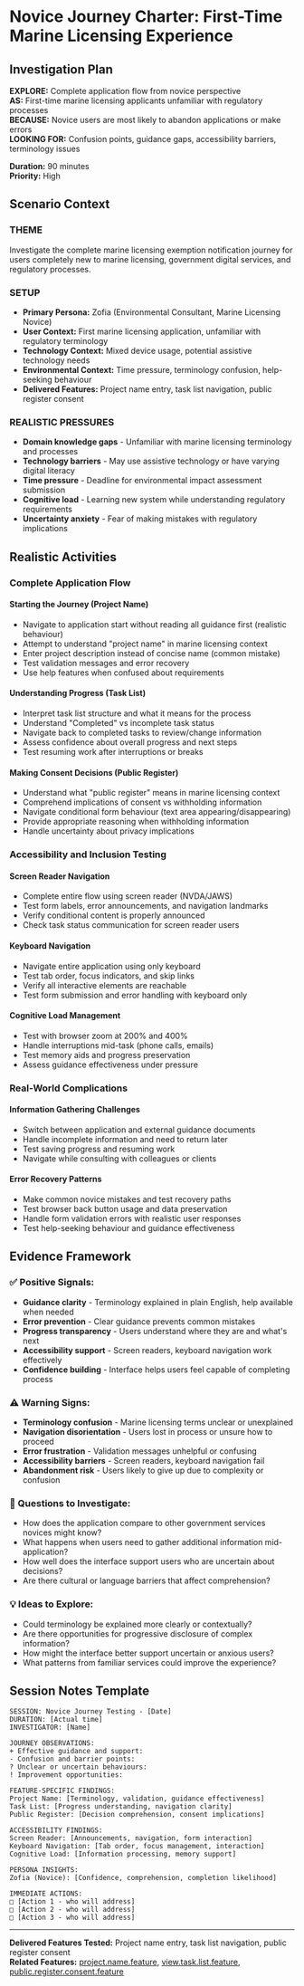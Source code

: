 # Novice Journey Charter: First-Time Marine Licensing Experience

## Investigation Plan

**EXPLORE:** Complete application flow from novice perspective  
**AS:** First-time marine licensing applicants unfamiliar with regulatory processes  
**BECAUSE:** Novice users are most likely to abandon applications or make errors  
**LOOKING FOR:** Confusion points, guidance gaps, accessibility barriers, terminology issues

**Duration:** 90 minutes  
**Priority:** High

## Scenario Context

### **THEME**

Investigate the complete marine licensing exemption notification journey for users completely new to marine licensing, government digital services, and regulatory processes.

### **SETUP**

- **Primary Persona:** Zofia (Environmental Consultant, Marine Licensing Novice)
- **User Context:** First marine licensing application, unfamiliar with regulatory terminology
- **Technology Context:** Mixed device usage, potential assistive technology needs
- **Environmental Context:** Time pressure, terminology confusion, help-seeking behaviour
- **Delivered Features:** Project name entry, task list navigation, public register consent

### **REALISTIC PRESSURES**

- **Domain knowledge gaps** - Unfamiliar with marine licensing terminology and processes
- **Technology barriers** - May use assistive technology or have varying digital literacy
- **Time pressure** - Deadline for environmental impact assessment submission
- **Cognitive load** - Learning new system while understanding regulatory requirements
- **Uncertainty anxiety** - Fear of making mistakes with regulatory implications

## Realistic Activities

### **Complete Application Flow**

#### **Starting the Journey (Project Name)**

- Navigate to application start without reading all guidance first (realistic behaviour)
- Attempt to understand "project name" in marine licensing context
- Enter project description instead of concise name (common mistake)
- Test validation messages and error recovery
- Use help features when confused about requirements

#### **Understanding Progress (Task List)**

- Interpret task list structure and what it means for the process
- Understand "Completed" vs incomplete task status
- Navigate back to completed tasks to review/change information
- Assess confidence about overall progress and next steps
- Test resuming work after interruptions or breaks

#### **Making Consent Decisions (Public Register)**

- Understand what "public register" means in marine licensing context
- Comprehend implications of consent vs withholding information
- Navigate conditional form behaviour (text area appearing/disappearing)
- Provide appropriate reasoning when withholding information
- Handle uncertainty about privacy implications

### **Accessibility and Inclusion Testing**

#### **Screen Reader Navigation**

- Complete entire flow using screen reader (NVDA/JAWS)
- Test form labels, error announcements, and navigation landmarks
- Verify conditional content is properly announced
- Check task status communication for screen reader users

#### **Keyboard Navigation**

- Navigate entire application using only keyboard
- Test tab order, focus indicators, and skip links
- Verify all interactive elements are reachable
- Test form submission and error handling with keyboard only

#### **Cognitive Load Management**

- Test with browser zoom at 200% and 400%
- Handle interruptions mid-task (phone calls, emails)
- Test memory aids and progress preservation
- Assess guidance effectiveness under pressure

### **Real-World Complications**

#### **Information Gathering Challenges**

- Switch between application and external guidance documents
- Handle incomplete information and need to return later
- Test saving progress and resuming work
- Navigate while consulting with colleagues or clients

#### **Error Recovery Patterns**

- Make common novice mistakes and test recovery paths
- Test browser back button usage and data preservation
- Handle form validation errors with realistic user responses
- Test help-seeking behaviour and guidance effectiveness

## Evidence Framework

### **✅ Positive Signals:**

- **Guidance clarity** - Terminology explained in plain English, help available when needed
- **Error prevention** - Clear guidance prevents common mistakes
- **Progress transparency** - Users understand where they are and what's next
- **Accessibility support** - Screen readers, keyboard navigation work effectively
- **Confidence building** - Interface helps users feel capable of completing process

### **⚠️ Warning Signs:**

- **Terminology confusion** - Marine licensing terms unclear or unexplained
- **Navigation disorientation** - Users lost in process or unsure how to proceed
- **Error frustration** - Validation messages unhelpful or confusing
- **Accessibility barriers** - Screen readers, keyboard navigation fail
- **Abandonment risk** - Users likely to give up due to complexity or confusion

### **🤔 Questions to Investigate:**

- How does the application compare to other government services novices might know?
- What happens when users need to gather additional information mid-application?
- How well does the interface support users who are uncertain about decisions?
- Are there cultural or language barriers that affect comprehension?

### **💡 Ideas to Explore:**

- Could terminology be explained more clearly or contextually?
- Are there opportunities for progressive disclosure of complex information?
- How might the interface better support uncertain or anxious users?
- What patterns from familiar services could improve the experience?

## Session Notes Template

```
SESSION: Novice Journey Testing - [Date]
DURATION: [Actual time]
INVESTIGATOR: [Name]

JOURNEY OBSERVATIONS:
+ Effective guidance and support:
- Confusion and barrier points:
? Unclear or uncertain behaviours:
! Improvement opportunities:

FEATURE-SPECIFIC FINDINGS:
Project Name: [Terminology, validation, guidance effectiveness]
Task List: [Progress understanding, navigation clarity]
Public Register: [Decision comprehension, consent implications]

ACCESSIBILITY FINDINGS:
Screen Reader: [Announcements, navigation, form interaction]
Keyboard Navigation: [Tab order, focus management, interaction]
Cognitive Load: [Information processing, memory support]

PERSONA INSIGHTS:
Zofia (Novice): [Confidence, comprehension, completion likelihood]

IMMEDIATE ACTIONS:
□ [Action 1 - who will address]
□ [Action 2 - who will address]
□ [Action 3 - who will address]
```

---

**Delivered Features Tested:** Project name entry, task list navigation, public register consent  
**Related Features:** [project.name.feature](../test/features/project.name.feature), [view.task.list.feature](../test/features/view.task.list.feature), [public.register.consent.feature](../test/features/public.register.consent.feature)
